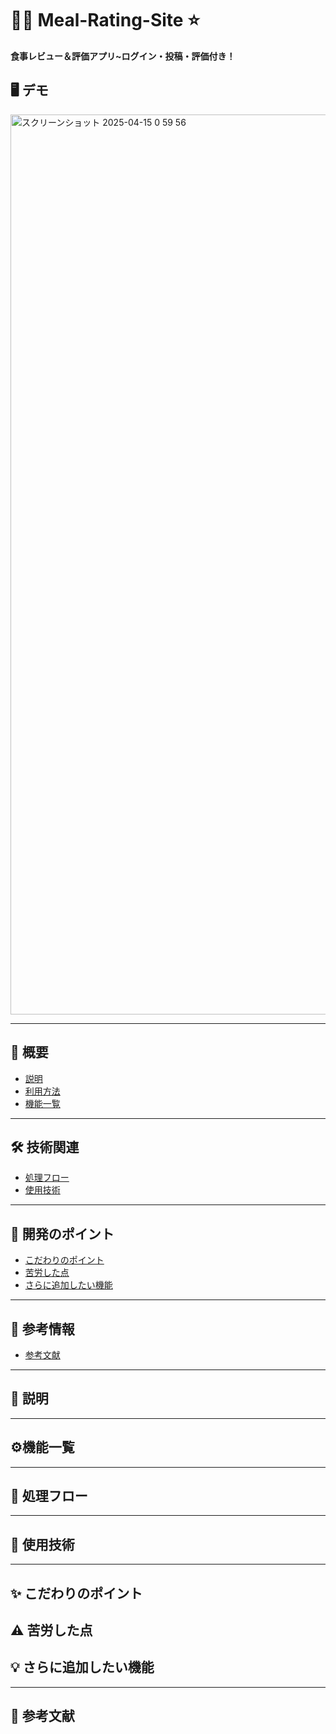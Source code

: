 # 🧑‍🍳 Meal-Rating-Site ⭐  

**食事レビュー＆評価アプリ~ログイン・投稿・評価付き！**


## 🖥 デモ


<img width="1440" alt="スクリーンショット 2025-04-15 0 59 56" src="https://github.com/user-attachments/assets/7a447383-aab3-4176-ac24-795f4e169f9d" />





---

## **📎 概要**
- [説明](#説明)
- [利用方法](#利用方法)
- [機能一覧](#機能一覧)
---

## **🛠 技術関連**
- [処理フロー](#処理フロー)
- [使用技術](#使用技術)
---

## **📍 開発のポイント**
- [こだわりのポイント](#こだわりのポイント)
- [苦労した点](#苦労した点)
- [さらに追加したい機能](#さらに追加したい機能)

---

## **📄 参考情報**
- [参考文献](#参考文献)

---
## <a id="説明"></a>📝 説明





---
## <a id="機能一覧"></a>⚙️機能一覧



---




## <a id="処理フロー"></a>🔀 処理フロー



---

## <a id="使用技術"></a>🧱 使用技術


---

## <a id="こだわりのポイント"></a>✨ こだわりのポイント

## <a id="苦労した点"></a>⚠️ 苦労した点

## <a id="さらに追加したい機能"></a>💡 さらに追加したい機能


---

## <a id="参考文献"></a>📄 参考文献


